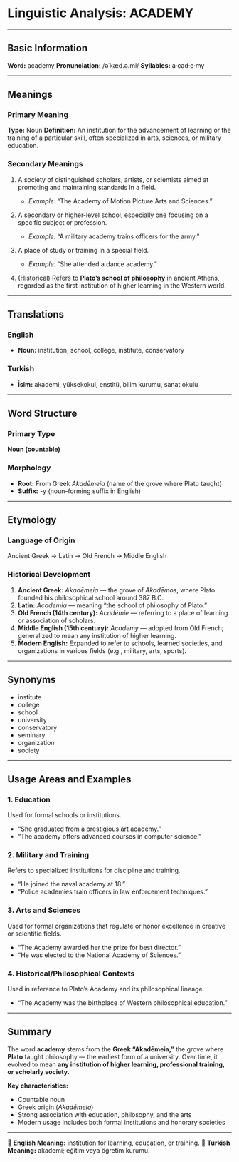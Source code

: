 # Linguistic Analysis: ACADEMY

---

## Basic Information

**Word:** academy
**Pronunciation:** /əˈkæd.ə.mi/
**Syllables:** a·cad·e·my

---

## Meanings

### Primary Meaning

**Type:** Noun
**Definition:** An institution for the advancement of learning or the training of a particular skill, often specialized in arts, sciences, or military education.

### Secondary Meanings

1. A society of distinguished scholars, artists, or scientists aimed at promoting and maintaining standards in a field.

   - _Example:_ “The Academy of Motion Picture Arts and Sciences.”

2. A secondary or higher-level school, especially one focusing on a specific subject or profession.

   - _Example:_ “A military academy trains officers for the army.”

3. A place of study or training in a special field.

   - _Example:_ “She attended a dance academy.”

4. (Historical) Refers to **Plato’s school of philosophy** in ancient Athens, regarded as the first institution of higher learning in the Western world.

---

## Translations

### English

- **Noun:** institution, school, college, institute, conservatory

### Turkish

- **İsim:** akademi, yüksekokul, enstitü, bilim kurumu, sanat okulu

---

## Word Structure

### Primary Type

**Noun (countable)**

### Morphology

- **Root:** From Greek _Akadēmeia_ (name of the grove where Plato taught)
- **Suffix:** -y (noun-forming suffix in English)

---

## Etymology

### Language of Origin

Ancient Greek → Latin → Old French → Middle English

### Historical Development

1. **Ancient Greek:** _Akadēmeia_ — the grove of _Akadēmos_, where Plato founded his philosophical school around 387 B.C.
2. **Latin:** _Academia_ — meaning “the school of philosophy of Plato.”
3. **Old French (14th century):** _Académie_ — referring to a place of learning or association of scholars.
4. **Middle English (15th century):** _Academy_ — adopted from Old French; generalized to mean any institution of higher learning.
5. **Modern English:** Expanded to refer to schools, learned societies, and organizations in various fields (e.g., military, arts, sports).

---

## Synonyms

- institute
- college
- school
- university
- conservatory
- seminary
- organization
- society

---

## Usage Areas and Examples

### 1. **Education**

Used for formal schools or institutions.

- “She graduated from a prestigious art academy.”
- “The academy offers advanced courses in computer science.”

### 2. **Military and Training**

Refers to specialized institutions for discipline and training.

- “He joined the naval academy at 18.”
- “Police academies train officers in law enforcement techniques.”

### 3. **Arts and Sciences**

Used for formal organizations that regulate or honor excellence in creative or scientific fields.

- “The Academy awarded her the prize for best director.”
- “He was elected to the National Academy of Sciences.”

### 4. **Historical/Philosophical Contexts**

Used in reference to Plato’s Academy and its philosophical lineage.

- “The Academy was the birthplace of Western philosophical education.”

---

## Summary

The word **academy** stems from the **Greek “Akadēmeia,”** the grove where **Plato** taught philosophy — the earliest form of a university. Over time, it evolved to mean **any institution of higher learning, professional training, or scholarly society.**

**Key characteristics:**

- Countable noun
- Greek origin (_Akadēmeia_)
- Strong association with education, philosophy, and the arts
- Modern usage includes both formal institutions and honorary societies

---

🔹 **English Meaning:** institution for learning, education, or training.
🔹 **Turkish Meaning:** akademi; eğitim veya öğretim kurumu.
